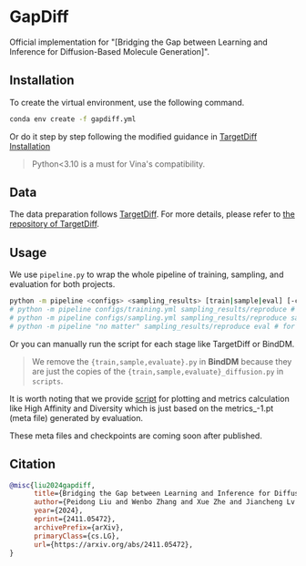 # GapDiff

Official implementation for "[Bridging the Gap between Learning and Inference for Diffusion-Based Molecule Generation]".

## Installation

To create the virtual environment, use the following command.
```bash
conda env create -f gapdiff.yml
```

Or do it step by step following the modified guidance in [TargetDiff Installation](./targetdiff/README.md#Install-via-Conda-and-Pip)

> Python<3.10 is a must for Vina's compatibility.

## Data

The data preparation follows [TargetDiff](https://arxiv.org/abs/2303.03543). 
For more details, please refer to [the repository of TargetDiff](https://github.com/guanjq/targetdiff#data).

## Usage

We use `pipeline.py` to wrap the whole pipeline of training, sampling, and evaluation for both projects.

```bash
python -m pipeline <configs> <sampling_results> [train|sample|eval] [-c resume_from_checkpoint_for_training]
# python -m pipeline configs/training.yml sampling_results/reproduce # for whole pipeline
# python -m pipeline configs/sampling.yml sampling_results/reproduce sample # for pipeline starts from sampling
# python -m pipeline "no matter" sampling_results/reproduce eval # for pipeline for evaluation
```
Or you can manually run the script for each stage like TargetDiff or BindDM.

> We remove the `{train,sample,evaluate}.py` in **BindDM**
> because they are just the copies of the `{train,sample,evaluate}_diffusion.py` in `scripts`.

It is worth noting that we provide [script](binddm/scripts/male-es.py) 
for plotting and metrics calculation like High Affinity and Diversity
which is just based on the metrics_-1.pt (meta file) generated by evaluation.

These meta files and checkpoints are coming soon after published.

## Citation

```bibtex
@misc{liu2024gapdiff,
      title={Bridging the Gap between Learning and Inference for Diffusion-Based Molecule Generation}, 
      author={Peidong Liu and Wenbo Zhang and Xue Zhe and Jiancheng Lv and Xianggen Liu},
      year={2024},
      eprint={2411.05472},
      archivePrefix={arXiv},
      primaryClass={cs.LG},
      url={https://arxiv.org/abs/2411.05472}, 
}
```
